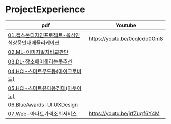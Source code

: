 # ProjectExperience

| pdf                                      | Youtube                      |
| ---------------------------------------- | ---------------------------- |
| [01.캡스톤디자인프로젝트-음성인식상품안내애플리케이션](https://github.com/sy0227/ProjectExperience/blob/main/01.%EC%BA%A1%EC%8A%A4%ED%86%A4%EB%94%94%EC%9E%90%EC%9D%B8%ED%94%84%EB%A1%9C%EC%A0%9D%ED%8A%B8-%EC%9D%8C%EC%84%B1%EC%9D%B8%EC%8B%9D%EC%83%81%ED%92%88%EC%95%88%EB%82%B4%EC%95%A0%ED%94%8C%EB%A6%AC%EC%BC%80%EC%9D%B4%EC%85%98.pdf "pdf 01 link") | https://youtu.be/0cqlcdo0Gm8 |
| [02.ML-이미지일치비교판단](https://github.com/sy0227/ProjectExperience/blob/main/02.ML-%EC%9D%B4%EB%AF%B8%EC%A7%80%EC%9D%BC%EC%B9%98%EB%B9%84%EA%B5%90%ED%8C%90%EB%8B%A8.pdf "pdf 02 link") |                              |
| [03.DL-장소에어울리는옷추천](https://github.com/sy0227/ProjectExperience/blob/main/03.DL-%EC%9E%A5%EC%86%8C%EC%97%90%EC%96%B4%EC%9A%B8%EB%A6%AC%EB%8A%94%EC%98%B7%EC%B6%94%EC%B2%9C.pdf "pdf 03 link") |                              |
| [04.HCI-스마트무드등(마이크로비트)](https://github.com/sy0227/ProjectExperience/blob/main/04.HCI-%EC%8A%A4%EB%A7%88%ED%8A%B8%EB%AC%B4%EB%93%9C%EB%93%B1(%EB%A7%88%EC%9D%B4%ED%81%AC%EB%A1%9C%EB%B9%84%ED%8A%B8).pdf "pdf 04 link") |                              |
| [05.HCI-스마트유아용침대(아두이노)](https://github.com/sy0227/ProjectExperience/blob/main/05.HCI-%EC%8A%A4%EB%A7%88%ED%8A%B8%EC%9C%A0%EC%95%84%EC%9A%A9%EC%B9%A8%EB%8C%80(%EC%95%84%EB%91%90%EC%9D%B4%EB%85%B8).pdf "pdf 05 link") |                              |
| [06.BlueAwards-UI:UXDesign](https://github.com/sy0227/ProjectExperience/blob/main/06.BlueAwards-UI:UXDesign.pdf "pdf 06 link") |                              |
| [07.Web-아파트가격조회서비스](https://github.com/sy0227/ProjectExperience/blob/main/07.Web-%EC%95%84%ED%8C%8C%ED%8A%B8%EA%B0%80%EA%B2%A9%EC%A1%B0%ED%9A%8C%EC%84%9C%EB%B9%84%EC%8A%A4.pdf "pdf 07 link") | https://youtu.be/jrfZugf6Y4M |

